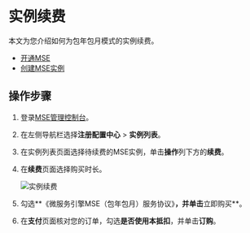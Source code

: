 # 实例续费

本文为您介绍如何为包年包月模式的实例续费。

-   [开通MSE](https://www.aliyun.com/product/mse)
-   [创建MSE实例](/cn.zh-CN/快速入门/微服务注册配置中心/购买并构建ZooKeeper引擎.md)

## 操作步骤

1.  登录[MSE管理控制台](https://mse.console.aliyun.com)。

2.  在左侧导航栏选择**注册配置中心** \> **实例列表**。

3.  在实例列表页面选择待续费的MSE实例，单击**操作**列下方的**续费**。

4.  在**续费**页面选择购买时长。

    ![实例续费](https://static-aliyun-doc.oss-accelerate.aliyuncs.com/assets/img/zh-CN/3991309951/p143758.png)

5.  勾选**《微服务引擎MSE（包年包月）服务协议》**，并单击**立即购买**。

6.  在**支付**页面核对您的订单，勾选**是否使用本抵扣**，并单击**订购**。


